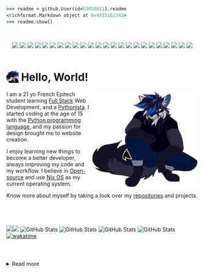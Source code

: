 ```coffeescript 
>>> readme = github.User(id=53050011).readme
<richformat.Markdown object at 0x4815162342>
>>> readme.show()
```

<br>
<p align="center">

<img src="https://raw.githubusercontent.com/mallowigi/iconGenerator/master/assets/icons/files//nix.svg" height="22px"/>
<img src="https://raw.githubusercontent.com/mallowigi/iconGenerator/master/assets/icons/files//c.svg" height="22px"/>
<img src="https://raw.githubusercontent.com/mallowigi/iconGenerator/master/assets/icons/files//makefile.svg" height="22px"/>
<img src="https://raw.githubusercontent.com/mallowigi/iconGenerator/master/assets/icons/files//sqlite.svg" height="22px"/>
<img src="https://raw.githubusercontent.com/mallowigi/iconGenerator/master/assets/icons/files//python.svg" height="22px"/>
<img src="https://raw.githubusercontent.com/mallowigi/iconGenerator/master/assets/icons/files//html.svg" height="22px"/>
<img src="https://raw.githubusercontent.com/mallowigi/iconGenerator/master/assets/icons/files//css_dark.svg" height="22px"/>
<img src="https://raw.githubusercontent.com/mallowigi/iconGenerator/master/assets/icons/files//scss.svg" height="22px"/>
<img src="https://raw.githubusercontent.com/mallowigi/iconGenerator/master/assets/icons/files//stylus.svg" height="22px"/>
<img src="https://raw.githubusercontent.com/mallowigi/iconGenerator/master/assets/icons/files//pug.svg" height="22px"/>
<img src="https://raw.githubusercontent.com/mallowigi/iconGenerator/master/assets/icons/files//js.svg" height="22px"/>
<img src="https://raw.githubusercontent.com/mallowigi/iconGenerator/master/assets/icons/files//php.svg" height="22px"/>
<img src="https://raw.githubusercontent.com/mallowigi/iconGenerator/master/assets/icons/files//vue.svg" height="22px"/>
<img src="https://raw.githubusercontent.com/mallowigi/iconGenerator/master/assets/icons/files//flask.svg" height="22px"/>
<img src="https://raw.githubusercontent.com/mallowigi/iconGenerator/master/assets/icons/files//jinja.svg" height="22px"/>
<img src="https://raw.githubusercontent.com/mallowigi/iconGenerator/master/assets/icons/files//htaccess.svg" height="22px"/>
<img src="https://raw.githubusercontent.com/mallowigi/iconGenerator/master/assets/icons/files//figma.svg" height="22px"/>
<img src="https://raw.githubusercontent.com/mallowigi/iconGenerator/master/assets/icons/files//codecov.svg" height="22px"/>
<img src="https://raw.githubusercontent.com/mallowigi/iconGenerator/master/assets/icons/files//nuxt.svg" height="22px"/>
<img src="https://raw.githubusercontent.com/mallowigi/iconGenerator/master/assets/icons/files//yarn.svg" height="22px"/>
<img src="https://raw.githubusercontent.com/mallowigi/iconGenerator/master/assets/icons/files//lighthouse.svg" height="22px"/>
<img src="https://raw.githubusercontent.com/mallowigi/iconGenerator/master/assets/icons/files//editorconfig.svg" height="22px"/>
<img src="https://raw.githubusercontent.com/mallowigi/iconGenerator/master/assets/icons/files//git.svg" height="22px"/>
<img src="https://raw.githubusercontent.com/mallowigi/iconGenerator/master/assets/icons/files//gnu.svg" height="22px"/>


<br>

<a href="https://hit.yhype.me/github/profile?user_id=53050011">
    <img href="https://komarev.com/ghpvc/?username=Sigmanificient&color=2347cc&style=flat-square">
</a>

</p>

# <img src="assets/img/sg_cookie.png" width="32px" align="top"> Hello, World!

<img src="assets/svg/sigma.svg" align="right" width="280">

I am a 21 yo French Epitech student learning 
[Full Stack](https://www.freecodecamp.org/news/what-is-a-full-stack-developer-back-end-front-end-full-stack-engineer/) 
Web Development, and a [Pythonista](https://www.linkedin.com/pulse/what-pythonistas-aakash-padhiyar).
I started coding at the age of 15 with the [Python programming language](https://www.python.org/), 
and my passion for design brought me to website creation.

I enjoy learning new things to become a better developer, always improving my 
code and my workflow. I believe in [Open-source](https://en.wikipedia.org/wiki/Open_source) 
and use [Nix OS](https://nixos.org) as my current operating system.


Know more about myself by taking a look over my [repositories](https://github.com/Sigmanificient?tab=repositories) and 
projects.

# <!-- Small line break, looking better than <hr/> -->

<br>

![](https://komarev.com/ghpvc/?username=Sigmanificient&color=2347cc&style=flat-square&label=views)![](https://hit.yhype.me/github/profile?user_id=53050011) ![GitHub Stats](https://img.shields.io/static/v1?label=commits&message=12811&color=2347cc&style=flat-square) ![GitHub Stats](https://img.shields.io/static/v1?label=prs&message=96&color=2347cc&style=flat-square) ![GitHub Stats](https://img.shields.io/static/v1?label=issues&message=68&color=2347cc&style=flat-square) ![GitHub Stats](https://img.shields.io/static/v1?label=streak&message=32&color=2347cc&style=flat-square) [![wakatime](https://wakatime.com/badge/user/175665bc-a6a0-4303-80ac-5a323cfb3ab4.svg?style=flat-square)](https://wakatime.com/@175665bc-a6a0-4303-80ac-5a323cfb3ab4)

# <!-- Small line break, looking better than <hr/> -->

<br>

<details>
    <summary>Read more</summary>

<br>

I dedicate a part of my time to helping beginners find a way in the wild world 
of programming, or other developers to learn new skills. 
As such I am very proud of the work my friends [@drawbu](https://github.com/drawbu/),
[@vedsaga](https://github.com/Vedsaga/), [@VictorBetsch](https://github.com/VictorBetsch),
..., have been able to do with our hours of knowledge sharing.

I studied for 2 years at Fulbert’s high school, where I learn the fundamentals 
of [DevOps](https://en.wikipedia.org/wiki/DevOps/), database management 
and core skills of the [FullStack](https://en.wikipedia.org/w/index.php?title=Full_stack)
developer.
Currently, I'm studying at [Epitech School Of Technology](https://www.epitech.eu/)
to become an IT experts and master the field of computer science. Here, I will
learn me the C programming language to strengthen my low-level knowledge and 
make various projects to thoroughly improve my coding skills.

One of my biggest, yet personal project is [Pincer](https://pincer.dev), a 
library I created in 2022 to learn more about [websockets](https://en.wikipedia.org/wiki/WebSocket)
and [Discord API](https://discord.dev) that has received contributions from 
[amazing people](https://github.com/Pincer-org/Pincer/graphs/contributors). 
It had been a key project to teach me open-source organisation and way more has
been done than i could ever imagine.

</details>
